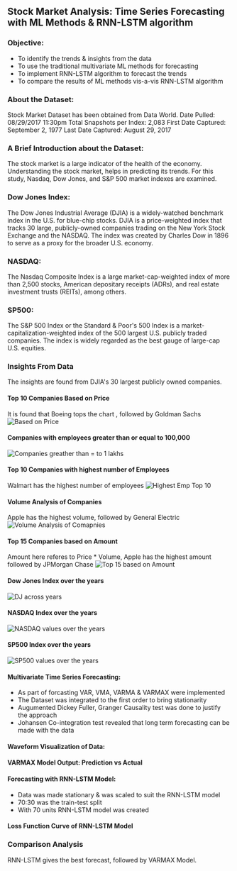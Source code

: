 ## Stock Market Analysis: Time Series Forecasting with ML Methods & RNN-LSTM algorithm

### Objective:
- To identify the trends & insights from the data
- To use the traditional multivariate ML methods for forecasting
- To implement RNN-LSTM algorithm to forecast the trends
- To compare the results of ML methods vis-a-vis RNN-LSTM algorithm

### About the Dataset: 
Stock Market Dataset has been obtained from Data World.
Date Pulled: 08/29/2017 11:30pm
Total Snapshots per Index: 2,083
First Date Captured: September 2, 1977
Last Date Captured: August 29, 2017

### A Brief Introduction about the Dataset:
The stock market is a large indicator of the health of the economy. Understanding the stock market, helps in predicting its trends. For this study, Nasdaq, Dow Jones, and S&P 500 market indexes are examined.

### Dow Jones Index:
The Dow Jones Industrial Average (DJIA) is a widely-watched benchmark index in the U.S. for blue-chip stocks. DJIA is a price-weighted index that tracks 30 large, publicly-owned companies trading on the New York Stock Exchange and the NASDAQ. The index was created by Charles Dow in 1896 to serve as a proxy for the broader U.S. economy.

### NASDAQ:
The Nasdaq Composite Index is a large market-cap-weighted index of more than 2,500 stocks, American depositary receipts (ADRs), and real estate investment trusts (REITs), among others.

### SP500: 
The S&P 500 Index or the Standard & Poor's 500 Index is a market-capitalization-weighted index of the 500 largest U.S. publicly traded companies. The index is widely regarded as the best gauge of large-cap U.S. equities.

### Insights From Data
The insights are found from DJIA's 30 largest publicly owned companies.
#### Top 10 Companies Based on Price
It is found that Boeing tops the chart , followed by Goldman Sachs
![Based on Price](https://user-images.githubusercontent.com/47745543/83325351-50521f80-a289-11ea-80e6-cdd7335ecb4d.JPG)

#### Companies with employees greater than or equal to 100,000
![Companies greather than = to 1 lakhs](https://user-images.githubusercontent.com/47745543/83325367-695ad080-a289-11ea-8d6c-c626a54ff6da.JPG)

#### Top 10 Companies with highest number of Employees
Walmart has the highest number of employees
![Highest Emp Top 10](https://user-images.githubusercontent.com/47745543/83325396-8c858000-a289-11ea-9c28-2dd56ce8f429.JPG)

#### Volume Analysis of Companies
Apple has the highest volume, followed by General Electric 
![Volume Analysis of Comapnies](https://user-images.githubusercontent.com/47745543/83325438-ceaec180-a289-11ea-8eff-079d3b7185a2.JPG)

#### Top 15 Companies based on Amount
Amount here referes to Price * Volume, Apple has the highest amount followed by JPMorgan Chase
![Top 15 based on Amount](https://user-images.githubusercontent.com/47745543/83325426-bc348800-a289-11ea-8329-c56504a6fdd7.JPG)

#### Dow Jones Index over the years 
![DJ across years](https://user-images.githubusercontent.com/47745543/83325383-7b3c7380-a289-11ea-99c3-7932dae46d7a.JPG)

#### NASDAQ Index over the years
![NASDAQ values over the years](https://user-images.githubusercontent.com/47745543/83325405-9b6c3280-a289-11ea-8d38-74e343ad03f7.JPG)

#### SP500 Index over the years
![SP500 values over the years](https://user-images.githubusercontent.com/47745543/83325413-ac1ca880-a289-11ea-8a8b-f916667dced3.JPG)

#### Multivariate Time Series Forecasting:
- As part of forcasting VAR, VMA, VARMA & VARMAX were implemented 
- The Dataset was integrated to the first order to bring stationarity 
- Augumented Dickey Fuller, Granger Causality test was done to justify the approach 
- Johansen Co-integration test revealed that long term forecasting can be made with the data

#### Waveform Visualization of Data:


#### VARMAX Model Output: Prediction vs Actual


#### Forecasting with RNN-LSTM Model:
- Data was made stationary & was scaled to suit the RNN-LSTM model
- 70:30 was the train-test split
- With 70 units RNN-LSTM model was created

#### Loss Function Curve of RNN-LSTM Model


### Comparison Analysis
RNN-LSTM gives the best forecast, followed by VARMAX Model.



